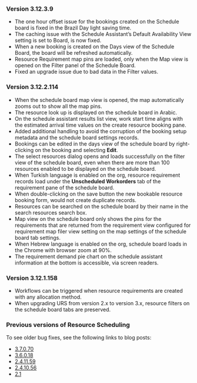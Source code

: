 ### Version 3.12.3.9

- The one hour offset issue for the bookings created on the Schedule board is fixed in the Brazil Day light saving time.
- The caching issue with the Schedule Assistant’s Default Availability View setting is set to Board, is now fixed.
- When a new booking is created on the Days view of the Schedule Board, the board will be refreshed automatically.
- Resource Requirement map pins are loaded, only when the Map view is opened on the Filter panel of the Schedule Board. 
- Fixed an upgrade issue due to bad data in the Filter values. 

### Version 3.12.2.114

- When the schedule board map view is opened, the map automatically zooms out to show all the map pins. 
- The resource look up is displayed on the schedule board in Arabic.
- On the schedule assistant results list view, work start time aligns with the estimated arrival time values on the create resource booking pane. 
- Added additional handling to avoid the corruption of the booking setup metadata and the schedule board settings records. 
- Bookings can be edited in the days view of the schedule board by right-clicking on the booking and selecting **Edit**.
- The select resources dialog opens and loads successfully on the filter view of the schedule board, even when there are more than 100 resources enabled to be displayed on the schedule board.  
- When Turkish language is enabled on the org, resource requirement records load under the **Unscheduled Workorders** tab of the requirement pane of the schedule board. 
- When double-clicking on the save button the new bookable resource booking form, would not create duplicate records. 
- Resources can be searched on the schedule board by their name in the search resources search box. 
- Map view on the schedule board only shows the pins for the requirements that are returned from the requirement view configured for requirement map filer view setting on the map settings of the schedule board tab settings. 
- When Hebrew language is enabled on the org, schedule board loads in the Chrome with browser zoom at 90%. 
- The requirement demand pie chart on the schedule assistant information at the bottom is accessible, via screen readers. 

### Version 3.12.1.158

- Workflows can be triggered when resource requirements are created with any allocation method.
- When upgrading URS from version 2.x to version 3.x, resource filters on the schedule board tabs are preserved. 

### Previous versions of Resource Scheduling

To see older bug fixes, see the following links to blog posts:

- [3.7.0.70](https://cloudblogs.microsoft.com/dynamics365/it/2019/05/14/enhancements-and-bug-fixes-in-universal-resource-scheduling-urs-version-3-7-0-70/)
- [3.6.0.18](https://cloudblogs.microsoft.com/dynamics365/it/2019/05/01/release-notes-for-universal-resource-scheduling-version-3-6-0-18/)
- [2.4.11.59](https://cloudblogs.microsoft.com/dynamics365/it/2019/05/14/enhancements-and-bug-fixes-in-universal-resource-scheduling-urs-version-2-4-11-59/)
- [2.4.10.56](https://cloudblogs.microsoft.com/dynamics365/it/2019/05/01/release-notes-for-universal-resource-scheduling-version-2-4-10-56/)
- [2.1](https://cloudblogs.microsoft.com/dynamics365/it/2017/05/19/universal-resource-scheduling-solution-for-dynamics-365-update-6-1/)
